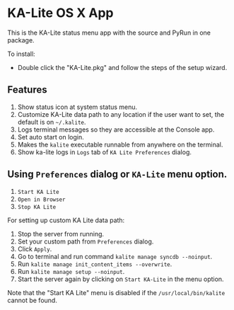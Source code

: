 KA-Lite OS X App
========================

This is the KA-Lite status menu app with the source and PyRun in one package.

To install:

* Double click the "KA-Lite.pkg" and follow the steps of the setup wizard.


## Features

1. Show status icon at system status menu.
1. Customize KA-Lite data path to any location if the user want to set, the default is on `~/.kalite`.
1. Logs terminal messages so they are accessible at the Console app.
1. Set auto start on login.
1. Makes the `kalite` executable runnable from anywhere on the terminal.
1. Show ka-lite logs in `Logs` tab of `KA Lite Preferences` dialog.


## Using `Preferences` dialog or `KA-Lite` menu option.

 1. `Start KA Lite`
 1. `Open in Browser`
 1. `Stop KA Lite`


For setting up custom KA Lite data path:

 1. Stop the server from running.
 2. Set your custom path from `Preferences` dialog.
 3. Click `Apply`.
 4. Go to terminal and run command `kalite manage syncdb --noinput`.
 5. Run `kalite manage init_content_items --overwrite`.
 6. Run `kalite manage setup --noinput`.
 7. Start the server again by clicking on `Start KA-Lite` in the menu option.

 Note that the "Start KA Lite" menu is disabled if the `/usr/local/bin/kalite` cannot be found.